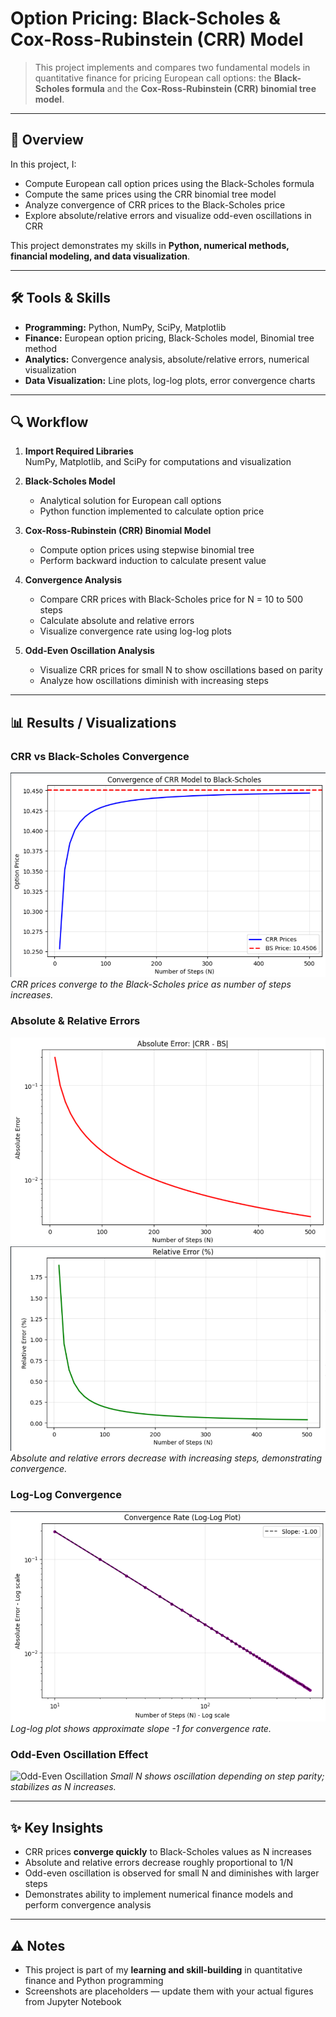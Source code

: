 # Option Pricing: Black-Scholes & Cox-Ross-Rubinstein (CRR) Model

> This project implements and compares two fundamental models in quantitative finance for pricing European call options: the **Black-Scholes formula** and the **Cox-Ross-Rubinstein (CRR) binomial tree model**.

---

## 📌 Overview
In this project, I:  
- Compute European call option prices using the Black-Scholes formula  
- Compute the same prices using the CRR binomial tree model  
- Analyze convergence of CRR prices to the Black-Scholes price  
- Explore absolute/relative errors and visualize odd-even oscillations in CRR  

This project demonstrates my skills in **Python, numerical methods, financial modeling, and data visualization**.

---

## 🛠 Tools & Skills
- **Programming:** Python, NumPy, SciPy, Matplotlib  
- **Finance:** European option pricing, Black-Scholes model, Binomial tree method  
- **Analytics:** Convergence analysis, absolute/relative errors, numerical visualization  
- **Data Visualization:** Line plots, log-log plots, error convergence charts  

---

## 🔍 Workflow
1. **Import Required Libraries**  
   NumPy, Matplotlib, and SciPy for computations and visualization  

2. **Black-Scholes Model**  
   - Analytical solution for European call options  
   - Python function implemented to calculate option price  

3. **Cox-Ross-Rubinstein (CRR) Binomial Model**  
   - Compute option prices using stepwise binomial tree  
   - Perform backward induction to calculate present value  

4. **Convergence Analysis**  
   - Compare CRR prices with Black-Scholes price for N = 10 to 500 steps  
   - Calculate absolute and relative errors  
   - Visualize convergence rate using log-log plots  

5. **Odd-Even Oscillation Analysis**  
   - Visualize CRR prices for small N to show oscillations based on parity  
   - Analyze how oscillations diminish with increasing steps  

---

## 📊 Results / Visualizations

### CRR vs Black-Scholes Convergence
![CRR vs Black-Scholes](https://github.com/Musaddiq485/Option-Pricing-The-Binomial-Model-The-Black-Scholes-Model/blob/6d970f3281a11089d32eb6bd947c0aa409894f5d/Screenshot%202025-10-31%20170322.png)
*CRR prices converge to the Black-Scholes price as number of steps increases.*

### Absolute & Relative Errors
![Errors](https://github.com/Musaddiq485/Option-Pricing-The-Binomial-Model-The-Black-Scholes-Model/blob/ad50ab6ef178a24d583903b7f22e03a86469b50f/Screenshot%202025-10-31%20170345.png)
![Errors](https://github.com/Musaddiq485/Option-Pricing-The-Binomial-Model-The-Black-Scholes-Model/blob/8bc540e0cfb41e67cca42006bc84db79f955ed7e/Screenshot%202025-10-31%20170408.png)
*Absolute and relative errors decrease with increasing steps, demonstrating convergence.*

### Log-Log Convergence
![Log-Log Plot](https://github.com/Musaddiq485/Option-Pricing-The-Binomial-Model-The-Black-Scholes-Model/blob/8b27fdb979844d8b90150e5b0e34c856cfbee074/Screenshot%202025-10-31%20170422.png)
*Log-log plot shows approximate slope -1 for convergence rate.*

### Odd-Even Oscillation Effect
![Odd-Even Oscillation](images/odd_even_oscillation.png)
*Small N shows oscillation depending on step parity; stabilizes as N increases.*

---

## ✨ Key Insights
- CRR prices **converge quickly** to Black-Scholes values as N increases  
- Absolute and relative errors decrease roughly proportional to 1/N  
- Odd-even oscillation is observed for small N and diminishes with larger steps  
- Demonstrates ability to implement numerical finance models and perform convergence analysis  

---

## ⚠️ Notes
- This project is part of my **learning and skill-building** in quantitative finance and Python programming  
- Screenshots are placeholders — update them with your actual figures from Jupyter Notebook  

